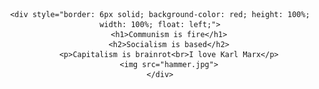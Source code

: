 
<html>
<head>
    <style>
body{
text-align:center;
}
</style>

</head>
<body>

    <div style="border: 6px solid; background-color: red; height: 100%; width: 100%; float: left;">
        <h1>Communism is fire</h1>
        <h2>Socialism is based</h2>
        <p>Capitalism is brainrot<br>I love Karl Marx</p>
        <img src="hammer.jpg">
    </div>

</body>
</html>
